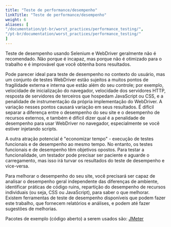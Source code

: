 ```yaml
---
title: "Teste de performance/desempenho"
linkTitle: "Teste de performance/desempenho"
weight: 6
aliases: [
"/documentation/pt-br/worst_practices/performance_testing/",
"/pt-br/documentation/worst_practices/performance_testing/"
] 
---
```


Teste de desempenho usando Selenium e WebDriver
geralmente não é recomendado.
Não porque é incapaz,
mas porque não é otimizado para o trabalho
e é improvável que você obtenha bons resultados.

Pode parecer ideal para teste de desempenho
no contexto do usuário, mas um conjunto de testes WebDriver
estão sujeitos a muitos pontos de fragilidade externa e interna
que estão além do seu controle;
por exemplo, velocidade de inicialização do navegador,
velocidade dos servidores HTTP,
resposta de servidores de terceiros que hospedam JavaScript ou CSS,
e a penalidade de instrumentação
da própria implementação do WebDriver.
A variação nesses pontos causará variação em seus resultados.
É difícil separar a diferença
entre o desempenho do seu site
e o desempenho de recursos externos,
e também é difícil dizer qual é a penalidade de desempenho
para usar WebDriver no navegador,
especialmente se você estiver injetando scripts.

A outra atração potencial é "economizar tempo" -
execução de testes funcionais e de desempenho ao mesmo tempo.
No entanto, os testes funcionais e de desempenho têm objetivos opostos.
Para testar a funcionalidade, um testador pode precisar ser paciente
e aguarde o carregamento,
mas isso irá turvar os resultados do teste de desempenho e vice-versa.

Para melhorar o desempenho do seu site,
você precisará ser capaz de analisar o desempenho geral
independente das diferenças de ambiente,
identificar práticas de código ruins,
repartição do desempenho de recursos individuais
(ou seja, CSS ou JavaScript),
para saber o que melhorar.
Existem ferramentas de teste de desempenho disponíveis
que podem fazer este trabalho,
que fornecem relatórios e análises,
e podem até fazer sugestões de melhorias.

Pacotes de exemplo (código aberto) a serem usados ​​são: [JMeter](//jmeter.apache.org/)
